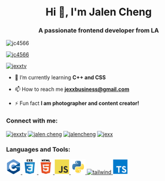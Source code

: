 <h1 align="center">Hi 👋, I'm Jalen Cheng</h1>
<h3 align="center">A passionate frontend developer from LA</h3>

<p align="left"> <img src="https://komarev.com/ghpvc/?username=jc4566&label=Profile%20views&color=0e75b6&style=flat" alt="jc4566" /> </p>

<p align="left"> <a href="https://github.com/ryo-ma/github-profile-trophy"><img src="https://github-profile-trophy.vercel.app/?username=jc4566" alt="jc4566" /></a> </p>

<p align="left"> <a href="https://twitter.com/jexxtv" target="blank"><img src="https://img.shields.io/twitter/follow/jexxtv?logo=twitter&style=for-the-badge" alt="jexxtv" /></a> </p>

- 🌱 I’m currently learning **C++ and CSS**

- 📫 How to reach me **jexxbusiness@gmail.com**

- ⚡ Fun fact **I am photographer and content creator!**

<h3 align="left">Connect with me:</h3>
<p align="left">
<a href="https://twitter.com/jexxtv" target="blank"><img align="center" src="https://raw.githubusercontent.com/rahuldkjain/github-profile-readme-generator/master/src/images/icons/Social/twitter.svg" alt="jexxtv" height="30" width="40" /></a>
<a href="https://linkedin.com/in/jalen cheng" target="blank"><img align="center" src="https://raw.githubusercontent.com/rahuldkjain/github-profile-readme-generator/master/src/images/icons/Social/linked-in-alt.svg" alt="jalen cheng" height="30" width="40" /></a>
<a href="https://instagram.com/jalencheng" target="blank"><img align="center" src="https://raw.githubusercontent.com/rahuldkjain/github-profile-readme-generator/master/src/images/icons/Social/instagram.svg" alt="jalencheng" height="30" width="40" /></a>
<a href="https://www.youtube.com/c/jexx" target="blank"><img align="center" src="https://raw.githubusercontent.com/rahuldkjain/github-profile-readme-generator/master/src/images/icons/Social/youtube.svg" alt="jexx" height="30" width="40" /></a>
</p>

<h3 align="left">Languages and Tools:</h3>
<p align="left"> <a href="https://www.w3schools.com/cpp/" target="_blank" rel="noreferrer"> <img src="https://raw.githubusercontent.com/devicons/devicon/master/icons/cplusplus/cplusplus-original.svg" alt="cplusplus" width="40" height="40"/> </a> <a href="https://www.w3schools.com/css/" target="_blank" rel="noreferrer"> <img src="https://raw.githubusercontent.com/devicons/devicon/master/icons/css3/css3-original-wordmark.svg" alt="css3" width="40" height="40"/> </a> <a href="https://www.w3.org/html/" target="_blank" rel="noreferrer"> <img src="https://raw.githubusercontent.com/devicons/devicon/master/icons/html5/html5-original-wordmark.svg" alt="html5" width="40" height="40"/> </a> <a href="https://developer.mozilla.org/en-US/docs/Web/JavaScript" target="_blank" rel="noreferrer"> <img src="https://raw.githubusercontent.com/devicons/devicon/master/icons/javascript/javascript-original.svg" alt="javascript" width="40" height="40"/> </a> <a href="https://www.python.org" target="_blank" rel="noreferrer"> <img src="https://raw.githubusercontent.com/devicons/devicon/master/icons/python/python-original.svg" alt="python" width="40" height="40"/> </a> <a href="https://tailwindcss.com/" target="_blank" rel="noreferrer"> <img src="https://www.vectorlogo.zone/logos/tailwindcss/tailwindcss-icon.svg" alt="tailwind" width="40" height="40"/> </a> <a href="https://www.typescriptlang.org/" target="_blank" rel="noreferrer"> <img src="https://raw.githubusercontent.com/devicons/devicon/master/icons/typescript/typescript-original.svg" alt="typescript" width="40" height="40"/> </a> </p>
